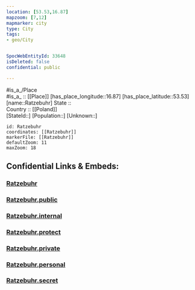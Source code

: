 ```yaml
---
location: [53.53,16.87] 
mapzoom: [7,12] 
mapmarker: city 
type: City
tags:
- geo/City


SpocWebEntityId: 33648
isDeleted: false
confidential: public

---
```

#is_a_/Place  
#is_a_ :: [[Place]] 
[has_place_longitude::16.87] 
[has_place_latitude::53.53] 
[name::Ratzebuhr] 
State ::  
Country :: [[Poland]]  
[StateId::] 
[Population::] 
[Unknown::] 


```leaflet
id: Ratzebuhr
coordinates: [[Ratzebuhr]] 
markerFile: [[Ratzebuhr]] 
defaultZoom: 11 
maxZoom: 18
```


## Confidential Links & Embeds: 

### [Ratzebuhr](/_Standards/Earth/Continent/Europe/Europe~East/Poland/Provinces~Poland/Greater_Poland/City/Ratzebuhr.md) 

### [Ratzebuhr.public](/_public/Earth/Continent/Europe/Europe~East/Poland/Provinces~Poland/Greater_Poland/City/Ratzebuhr.public.md) 

### [Ratzebuhr.internal](/_internal/Earth/Continent/Europe/Europe~East/Poland/Provinces~Poland/Greater_Poland/City/Ratzebuhr.internal.md) 

### [Ratzebuhr.protect](/_protect/Earth/Continent/Europe/Europe~East/Poland/Provinces~Poland/Greater_Poland/City/Ratzebuhr.protect.md) 

### [Ratzebuhr.private](/_private/Earth/Continent/Europe/Europe~East/Poland/Provinces~Poland/Greater_Poland/City/Ratzebuhr.private.md) 

### [Ratzebuhr.personal](/_personal/Earth/Continent/Europe/Europe~East/Poland/Provinces~Poland/Greater_Poland/City/Ratzebuhr.personal.md) 

### [Ratzebuhr.secret](/_secret/Earth/Continent/Europe/Europe~East/Poland/Provinces~Poland/Greater_Poland/City/Ratzebuhr.secret.md)

